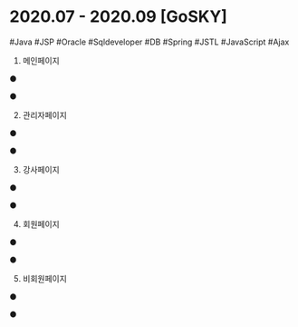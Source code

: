 
#  2020.07 - 2020.09 [GoSKY]

#Java #JSP #Oracle #Sqldeveloper #DB #Spring #JSTL #JavaScript #Ajax

1. 메인페이지

  ●

  ●
  
2. 관리자페이지

  ●

  ●
  
3. 강사페이지

  ●

  ●
  
4. 회원페이지

  ●

  ●
  
5. 비회원페이지

  ●

  ●
  
